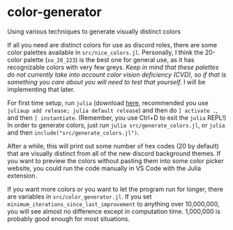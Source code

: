 # color-generator
Using various techniques to generate visually distinct colors

If all you need are distinct colors for use as discord roles, there are some color palettes available in `src/nice_colors.jl`. Personally, I think the 20-color palette (`so_20_223`) is the best one for general use, as it has recognizable colors with very few greys. *Keep in mind that these palettes do not currently take into account color vision deficiency (CVD), so if that is something you care about you will need to test that yourself.* I will be implementing that later.

For first time setup, run `julia` (download [here](https://github.com/JuliaLang/juliaup), recommended you use `juliaup add release; julia default release`) and then do `] activate .`, and then `] instantiate`. (Remember, you use Ctrl+D to exit the `julia` REPL!)
In order to generate colors, just run `julia src/generate_colors.jl`, or `julia` and then `include("src/generate_colors.jl")`.

After a while, this will print out some number of hex codes (20 by default) that are visually distinct from all of the new discord background themes.
If you want to preview the colors without pasting them into some color picker website, you could run the code manually in VS Code with the Julia extension.

If you want more colors or you want to let the program run for longer, there are variables in `src/color_generator.jl`.
If you set `minimum_iterations_since_last_improvement` to anything over 10,000,000, you will see almost no difference except in computation time. 1,000,000 is probably good enough for most situations.